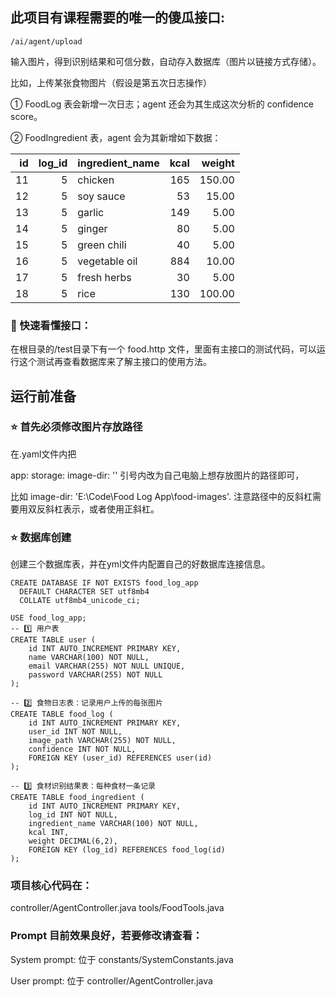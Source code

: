 ## 此项目有课程需要的唯一的傻瓜接口:
`/ai/agent/upload`

输入图片，得到识别结果和可信分数，自动存入数据库（图片以链接方式存储）。

比如，上传某张食物图片（假设是第五次日志操作）

① FoodLog 表会新增一次日志；agent 还会为其生成这次分析的 confidence score。

② FoodIngredient 表，agent 会为其新增如下数据：

| id | log_id | ingredient_name | kcal | weight |
|---:|-------:|:----------------|-----:|-------:|
| 11 | 5 | chicken | 165 | 150.00 |
| 12 | 5 | soy sauce | 53 | 15.00 |
| 13 | 5 | garlic | 149 | 5.00 |
| 14 | 5 | ginger | 80 | 5.00 |
| 15 | 5 | green chili | 40 | 5.00 |
| 16 | 5 | vegetable oil | 884 | 10.00 |
| 17 | 5 | fresh herbs | 30 | 5.00 |
| 18 | 5 | rice | 130 | 100.00 |

### 🧱 快速看懂接口：
在根目录的/test目录下有一个 food.http 文件，里面有主接口的测试代码，可以运行这个测试再查看数据库来了解主接口的使用方法。


## 运行前准备
### ⭐ 首先必须修改图片存放路径
在.yaml文件内把

app:
storage:
image-dir: ''
引号内改为自己电脑上想存放图片的路径即可，

比如 image-dir: 'E:\\Code\\Food Log App\\food-images'.
注意路径中的反斜杠需要用双反斜杠表示，或者使用正斜杠。

### ⭐ 数据库创建
创建三个数据库表，并在yml文件内配置自己的好数据库连接信息。

```text
CREATE DATABASE IF NOT EXISTS food_log_app
  DEFAULT CHARACTER SET utf8mb4
  COLLATE utf8mb4_unicode_ci;

USE food_log_app;
-- 1️⃣ 用户表
CREATE TABLE user (
    id INT AUTO_INCREMENT PRIMARY KEY,
    name VARCHAR(100) NOT NULL,
    email VARCHAR(255) NOT NULL UNIQUE,
    password VARCHAR(255) NOT NULL
);

-- 2️⃣ 食物日志表：记录用户上传的每张图片
CREATE TABLE food_log (
    id INT AUTO_INCREMENT PRIMARY KEY,
    user_id INT NOT NULL,
    image_path VARCHAR(255) NOT NULL,
    confidence INT NOT NULL,
    FOREIGN KEY (user_id) REFERENCES user(id)
);

-- 3️⃣ 食材识别结果表：每种食材一条记录
CREATE TABLE food_ingredient (
    id INT AUTO_INCREMENT PRIMARY KEY,
    log_id INT NOT NULL,
    ingredient_name VARCHAR(100) NOT NULL,
    kcal INT,
    weight DECIMAL(6,2),
    FOREIGN KEY (log_id) REFERENCES food_log(id)
);
```


### 项目核心代码在：
controller/AgentController.java
tools/FoodTools.java

### Prompt 目前效果良好，若要修改请查看：
System prompt: 位于 constants/SystemConstants.java

User prompt: 位于 controller/AgentController.java
